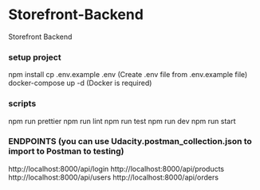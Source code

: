 # Storefront-Backend
Storefront Backend

### setup project
npm install
cp .env.example .env (Create .env file from .env.example file)
docker-compose up -d (Docker is required)

### scripts
npm run prettier
npm run lint
npm run test
npm run dev
npm run start

### ENDPOINTS (you can use Udacity.postman_collection.json to import to Postman to testing)
http://localhost:8000/api/login
http://localhost:8000/api/products
http://localhost:8000/api/users
http://localhost:8000/api/orders